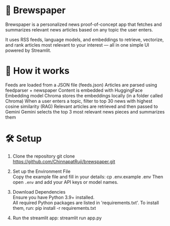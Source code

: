 # 📰 Brewspaper
Brewspaper is a personalized news proof-of-concept app that fetches and summarizes relevant news articles based on any topic the user enters.

It uses RSS feeds, language models, and embeddings to retrieve, vectorize, and rank articles most relevant to your interest — all in one simple UI powered by Streamlit.

# 🧪 How it works
Feeds are loaded from a JSON file (feeds.json)
Articles are parsed using feedparser + newspaper
Content is embedded with HuggingFace Embedding model
Chroma stores the embeddings locally (in a folder called Chroma)
When a user enters a topic, filter to top 30 news with highest cosine similarity (RAG)
Relevant articles are retrieved and then passed to Gemini
Gemini selects the top 3 most relevant news pieces and summarizes them

# 🛠️ Setup
1. Clone the repository
git clone https://github.com/ChinnapatRuji/brewspaper.git

2. Set up the Environment File  
Copy the example file and fill in your details:
cp .env.example .env
Then open `.env` and add your API keys or model names.

3. Download Dependencies  
Ensure you have Python 3.9+ installed.  
All required Python packages are listed in 'requirements.txt'. To install them, run: pip install -r requirements.txt

4. Run the streamlit app:
streamlit run app.py